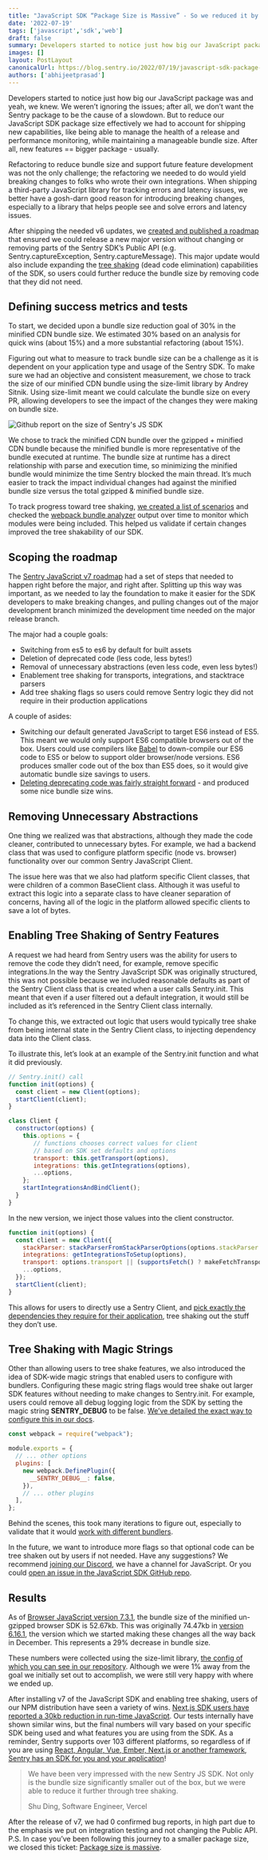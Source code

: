 ```yaml
---
title: "JavaScript SDK “Package Size is Massive” - So we reduced it by 29%"
date: '2022-07-19'
tags: ['javascript','sdk','web']
draft: false
summary: Developers started to notice just how big our JavaScript package was and yeah, we knew. We weren’t ignoring the issues; after all, we don’t want the Sentry package to be the cause of a slowdown. But to reduce our JavaScript SDK package size effectively we had to account for shipping new capabilities, like being able to manage the health of a release and performance monitoring, while maintaining a manageable bundle size. After all, new features == bigger package - usually.
images: []
layout: PostLayout
canonicalUrl: https://blog.sentry.io/2022/07/19/javascript-sdk-package-reduced/
authors: ['abhijeetprasad']
---
```


Developers started to notice just how big our JavaScript package was and yeah, we knew. We weren’t ignoring the issues; after all, we don’t want the Sentry package to be the cause of a slowdown. But to reduce our JavaScript SDK package size effectively we had to account for shipping new capabilities, like being able to manage the health of a release and performance monitoring, while maintaining a manageable bundle size. After all, new features == bigger package - usually.

Refactoring to reduce bundle size and support future feature development was not the only challenge; the refactoring we needed to do would yield breaking changes to folks who wrote their own integrations. When shipping a third-party JavaScript library for tracking errors and latency issues, we better have a gosh-darn good reason for introducing breaking changes, especially to a library that helps people see and solve errors and latency issues.

After shipping the needed v6 updates, we [created and published a roadmap](https://github.com/getsentry/sentry-javascript/issues/4240) that ensured we could release a new major version without changing or removing parts of the Sentry SDK’s Public API (e.g. Sentry.captureException, Sentry.captureMessage). This major update would also include expanding the [tree shaking](https://webpack.js.org/guides/tree-shaking/) (dead code elimination) capabilities of the SDK, so users could further reduce the bundle size by removing code that they did not need.

## Defining success metrics and tests
To start, we decided upon a bundle size reduction goal of 30% in the minified CDN bundle size. We estimated 30% based on an analysis for quick wins (about 15%) and a more substantial refactoring (about 15%).

Figuring out what to measure to track bundle size can be a challenge as it is dependent on your application type and usage of the Sentry SDK. To make sure we had an objective and consistent measurement, we chose to track the size of our minified CDN bundle using the size-limit library by Andrey Sitnik. Using size-limit meant we could calculate the bundle size on every PR, allowing developers to see the impact of the changes they were making on bundle size.

![Github report on the size of Sentry's JS SDK](/images/javascript-sdk-package-reduced/sdk-size.png)

We chose to track the minified CDN bundle over the gzipped + minified CDN bundle because the minified bundle is more representative of the bundle executed at runtime. The bundle size at runtime has a direct relationship with parse and execution time, so minimizing the minified bundle would minimize the time Sentry blocked the main thread. It’s much easier to track the impact individual changes had against the minified bundle size versus the total gzipped & minified bundle size.

To track progress toward tree shaking, [we created a list of scenarios](https://github.com/getsentry/sentry-javascript/tree/master/scenarios/browser) and checked the [webpack bundle analyzer](https://www.npmjs.com/package/webpack-bundle-analyzer) output over time to monitor which modules were being included. This helped us validate if certain changes improved the tree shakability of our SDK.

## Scoping the roadmap
The [Sentry JavaScript v7 roadmap](https://github.com/getsentry/sentry-javascript/issues/4240#issuecomment-1035323682) had a set of steps that needed to happen right before the major, and right after. Splitting up this way was important, as we needed to lay the foundation to make it easier for the SDK developers to make breaking changes, and pulling changes out of the major development branch minimized the development time needed on the major release branch.

The major had a couple goals:

* Switching from es5 to es6 by default for built assets
* Deletion of deprecated code (less code, less bytes!)
* Removal of unnecessary abstractions (even less code, even less bytes!)
* Enablement tree shaking for transports, integrations, and stacktrace parsers
* Add tree shaking flags so users could remove Sentry logic they did not require in their production applications

A couple of asides:

* Switching our default generated JavaScript to target ES6 instead of ES5. This meant we would only support ES6 compatible browsers out of the box. Users could use compilers like [Babel](https://babeljs.io/) to down-compile our ES6 code to ES5 or below to support older browser/node versions. ES6 produces smaller code out of the box than ES5 does, so it would give automatic bundle size savings to users.
* [Deleting deprecating code was fairly straight forward](https://github.com/getsentry/sentry-javascript/pulls?q=is%3Apr+author%3AAbhiPrasad+deprecate+is%3Aclosed+milestone%3A7.0.0+) - and produced some nice bundle size wins.

## Removing Unnecessary Abstractions
One thing we realized was that abstractions, although they made the code cleaner, contributed to unnecessary bytes. For example, we had a backend class that was used to configure platform specific (node vs. browser) functionality over our common Sentry JavaScript Client.

The issue here was that we also had platform specific Client classes, that were children of a common BaseClient class. Although it was useful to extract this logic into a separate class to have cleaner separation of concerns, having all of the logic in the platform allowed specific clients to save a lot of bytes.

## Enabling Tree Shaking of Sentry Features
A request we had heard from Sentry users was the ability for users to remove the code they didn’t need, for example, remove specific integrations.In the way the Sentry JavaScript SDK was originally structured, this was not possible because we included reasonable defaults as part of the Sentry Client class that is created when a user calls Sentry.init. This meant that even if a user filtered out a default integration, it would still be included as it’s referenced in the Sentry Client class internally.

To change this, we extracted out logic that users would typically tree shake from being internal state in the Sentry Client class, to injecting dependency data into the Client class.

To illustrate this, let’s look at an example of the Sentry.init function and what it did previously.

```js
// Sentry.init() call
function init(options) {
  const client = new Client(options);
  startClient(client);
}

class Client {
  constructor(options) {
    this.options = {
       // functions chooses correct values for client
       // based on SDK set defaults and options
       transport: this.getTransport(options),
       integrations: this.getIntegrations(options),       
       ...options,
    };
    startIntegrationsAndBindClient();
  }
}
```

In the new version, we inject those values into the client constructor.

```js
function init(options) {
  const client = new Client({
    stackParser: stackParserFromStackParserOptions(options.stackParser || defaultStackParser),
    integrations: getIntegrationsToSetup(options),
    transport: options.transport || (supportsFetch() ? makeFetchTransport : makeXHRTransport),
    ...options,
  });
  startClient(client);
}
```

This allows for users to directly use a Sentry Client, and [pick exactly the dependencies they require for their application](https://docs.sentry.io/platforms/javascript/configuration/tree-shaking/#tree-shaking-default-integrations), tree shaking out the stuff they don’t use.

## Tree Shaking with Magic Strings
Other than allowing users to tree shake features, we also introduced the idea of SDK-wide magic strings that enabled users to configure with bundlers. Configuring these magic string flags would tree shake out larger SDK features without needing to make changes to Sentry.init. For example, users could remove all debug logging logic from the SDK by setting the magic string **SENTRY_DEBUG** to be false. [We’ve detailed the exact way to configure this in our docs](https://docs.sentry.io/platforms/javascript/configuration/tree-shaking/#tree-shaking-optional-code).

```js
const webpack = require("webpack");

module.exports = {
  // ... other options
  plugins: [
    new webpack.DefinePlugin({
      __SENTRY_DEBUG__: false,
    }),
    // ... other plugins
  ],
};
```

Behind the scenes, this took many iterations to figure out, especially to validate that it would [work with different bundlers](https://github.com/getsentry/sentry-javascript/pull/5155).

In the future, we want to introduce more flags so that optional code can be tree shaken out by users if not needed. Have any suggestions? We recommend [joining our Discord](https://discord.gg/j7DWKKNF), we have a channel for JavaScript. Or you could [open an issue in the JavaScript SDK GitHub repo](https://github.com/getsentry/sentry-javascript/issues/new/choose).

## Results
As of [Browser JavaScript version 7.3.1](https://github.com/getsentry/sentry-javascript/commit/f15fb00146d9a83ed36706f24c239c9d6f29a81f), the bundle size of the minified un-gzipped browser SDK is 52.67kb. This was originally 74.47kb in [version 6.16.1](https://github.com/getsentry/sentry-javascript/commit/6919d17445ad6a6692844970640011b9555cf78b), the version which we started making these changes all the way back in December. This represents a 29% decrease in bundle size.

These numbers were collected using the size-limit library, [the config of which you can see in our repository](https://github.com/getsentry/sentry-javascript/blob/master/.size-limit.js). Although we were 1% away from the goal we initially set out to accomplish, we were still very happy with where we ended up.

After installing v7 of the JavaScript SDK and enabling tree shaking, users of our NPM distribution have seen a variety of wins. [Next.js SDK users have reported a 30kb reduction in run-time JavaScript](https://twitter.com/shuding_/status/1539249024074760199). Our tests internally have shown similar wins, but the final numbers will vary based on your specific SDK being used and what features you are using from the SDK. As a reminder, Sentry supports over 103 different platforms, so regardless of if you are using [React, Angular, Vue, Ember, Next.js or another framework, Sentry has an SDK for you and your application](https://docs.sentry.io/platforms/)!

> We have been very impressed with the new Sentry JS SDK. Not only is the bundle size significantly smaller out of the box, but we were able to reduce it further through tree shaking. 
>   
> Shu Ding, Software Engineer, Vercel

After the release of v7, we had 0 confirmed bug reports, in high part due to the emphasis we put on integration testing and not changing the Public API. P.S. In case you’ve been following this journey to a smaller package size, we closed this ticket: [Package size is massive](https://github.com/getsentry/sentry-javascript/issues/2707).
